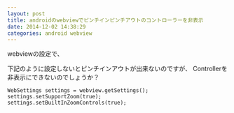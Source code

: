 ```yaml
---
layout: post
title: androidのwebviewでピンチインピンチアウトのコントローラーを非表示
date: 2014-12-02 14:38:29
categories: android webview
---
```

<p>webviewの設定で、</p>

<p>下記のように設定しないとピンチインアウトが出来ないのですが、
Controllerを非表示にできないのでしょうか？</p>

<pre><code>WebSettings settings = webview.getSettings();
settings.setSupportZoom(true);
settings.setBuiltInZoomControls(true);
</code></pre>
